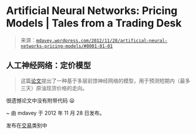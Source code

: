 <!--yml

category: 未分类

date: 2024-05-18 06:32:46

-->

# Artificial Neural Networks: Pricing Models | Tales from a Trading Desk

> 来源：[`mdavey.wordpress.com/2012/11/28/artificial-neural-networks-pricing-models/#0001-01-01`](https://mdavey.wordpress.com/2012/11/28/artificial-neural-networks-pricing-models/#0001-01-01)

## 人工神经网络：定价模型

> 这篇[论文](http://arxiv.org/pdf/0906.4838.pdf)提出了一种基于多层前馈神经网络的模型，用于预测短期内（最多三天）原油现货价格的走向。

很遗憾论文中没有附带代码 😦

~ 由 mdavey 于 2012 年 11 月 28 日发布。

发布在[交易](https://mdavey.wordpress.com/category/trading/)类别中
